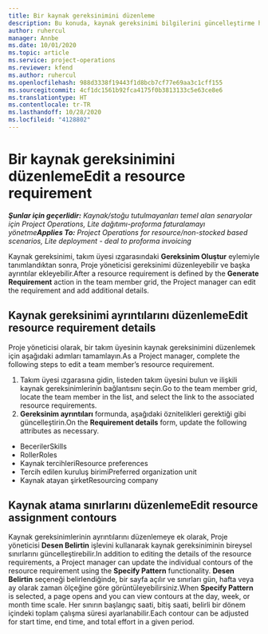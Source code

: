 ```yaml
---
title: Bir kaynak gereksinimini düzenleme
description: Bu konuda, kaynak gereksinimi bilgilerini güncelleştirme hakkında bilgiler sağlanmaktadır.
author: ruhercul
manager: Annbe
ms.date: 10/01/2020
ms.topic: article
ms.service: project-operations
ms.reviewer: kfend
ms.author: ruhercul
ms.openlocfilehash: 988d3338f19443f1d8bcb7cf77e69aa3c1cff155
ms.sourcegitcommit: 4cf1dc1561b92fca4175f0b3813133c5e63ce8e6
ms.translationtype: HT
ms.contentlocale: tr-TR
ms.lasthandoff: 10/28/2020
ms.locfileid: "4128802"
---
```

# <a name="edit-a-resource-requirement"></a><span data-ttu-id="02729-103">Bir kaynak gereksinimini düzenleme</span><span class="sxs-lookup"><span data-stu-id="02729-103">Edit a resource requirement</span></span>

<span data-ttu-id="02729-104">_**Şunlar için geçerlidir:** Kaynak/stoğu tutulmayanları temel alan senaryolar için Project Operations, Lite dağıtımı-proforma faturalamayı yönetme_</span><span class="sxs-lookup"><span data-stu-id="02729-104">_**Applies To:** Project Operations for resource/non-stocked based scenarios, Lite deployment - deal to proforma invoicing_</span></span>

<span data-ttu-id="02729-105">Kaynak gereksinimi, takım üyesi ızgarasındaki **Gereksinim Oluştur** eylemiyle tanımlandıktan sonra, Proje yöneticisi gereksinimi düzenleyebilir ve başka ayrıntılar ekleyebilir.</span><span class="sxs-lookup"><span data-stu-id="02729-105">After a resource requirement is defined by the **Generate Requirement** action in the team member grid, the Project manager can edit the requirement and add additional details.</span></span>

## <a name="edit-resource-requirement-details"></a><span data-ttu-id="02729-106">Kaynak gereksinimi ayrıntılarını düzenleme</span><span class="sxs-lookup"><span data-stu-id="02729-106">Edit resource requirement details</span></span>

<span data-ttu-id="02729-107">Proje yöneticisi olarak, bir takım üyesinin kaynak gereksinimini düzenlemek için aşağıdaki adımları tamamlayın.</span><span class="sxs-lookup"><span data-stu-id="02729-107">As a Project manager, complete the following steps to edit a team member’s resource requirement.</span></span>

1. <span data-ttu-id="02729-108">Takım üyesi ızgarasına gidin, listeden takım üyesini bulun ve ilişkili kaynak gereksinimlerinin bağlantısını seçin.</span><span class="sxs-lookup"><span data-stu-id="02729-108">Go to the team member grid, locate the team member in the list, and select the link to the associated resource requirements.</span></span>
2. <span data-ttu-id="02729-109">**Gereksinim ayrıntıları** formunda, aşağıdaki öznitelikleri gerektiği gibi güncelleştirin.</span><span class="sxs-lookup"><span data-stu-id="02729-109">On the **Requirement details** form, update the following attributes as necessary.</span></span>

- <span data-ttu-id="02729-110">Beceriler</span><span class="sxs-lookup"><span data-stu-id="02729-110">Skills</span></span>
- <span data-ttu-id="02729-111">Roller</span><span class="sxs-lookup"><span data-stu-id="02729-111">Roles</span></span>
- <span data-ttu-id="02729-112">Kaynak tercihleri</span><span class="sxs-lookup"><span data-stu-id="02729-112">Resource preferences</span></span>
- <span data-ttu-id="02729-113">Tercih edilen kuruluş birimi</span><span class="sxs-lookup"><span data-stu-id="02729-113">Preferred organization unit</span></span>
- <span data-ttu-id="02729-114">Kaynak atayan şirket</span><span class="sxs-lookup"><span data-stu-id="02729-114">Resourcing company</span></span>

## <a name="edit-resource-assignment-contours"></a><span data-ttu-id="02729-115">Kaynak atama sınırlarını düzenleme</span><span class="sxs-lookup"><span data-stu-id="02729-115">Edit resource assignment contours</span></span>

<span data-ttu-id="02729-116">Kaynak gereksinimlerinin ayrıntılarını düzenlemeye ek olarak, Proje yöneticisi **Desen Belirtin** işlevini kullanarak kaynak gereksiniminin bireysel sınırlarını güncelleştirebilir.</span><span class="sxs-lookup"><span data-stu-id="02729-116">In addition to editing the details of the resource requirements, a Project manager can update the individual contours of the resource requirement using the **Specify Pattern** functionality.</span></span> <span data-ttu-id="02729-117">**Desen Belirtin** seçeneği belirlendiğinde, bir sayfa açılır ve sınırları gün, hafta veya ay olarak zaman ölçeğine göre görüntüleyebilirsiniz.</span><span class="sxs-lookup"><span data-stu-id="02729-117">When **Specify Pattern** is selected, a page opens and you can view contours at the day, week, or month time scale.</span></span> <span data-ttu-id="02729-118">Her sınırın başlangıç saati, bitiş saati, belirli bir dönem içindeki toplam çalışma süresi ayarlanabilir.</span><span class="sxs-lookup"><span data-stu-id="02729-118">Each contour can be adjusted for start time, end time, and total effort in a given period.</span></span>